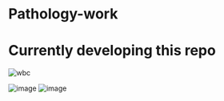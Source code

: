 # Pathology-work
# Currently developing this repo

![wbc](https://user-images.githubusercontent.com/33135767/97067734-0d993700-15de-11eb-89ae-b26d12454249.gif)

![image](https://user-images.githubusercontent.com/33135767/97096799-e189be80-168e-11eb-91e2-148279dfb6af.png) ![image](https://user-images.githubusercontent.com/33135767/97096813-04b46e00-168f-11eb-960c-18542cc1ea0b.png)
